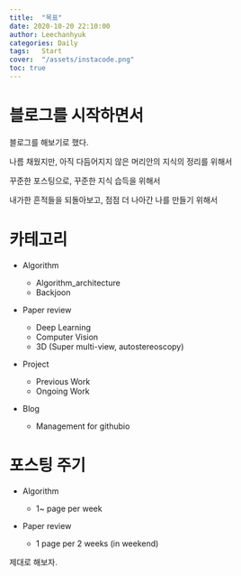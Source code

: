 ```yaml
---
title:  "목표"
date: 2020-10-20 22:10:00
author: Leechanhyuk
categories: Daily
tags:	Start
cover:  "/assets/instacode.png"
toc: true
---
```


# 블로그를 시작하면서

블로그를 해보기로 했다.

나름 채웠지만, 아직 다듬어지지 않은 머리안의 지식의 정리를 위해서

꾸준한 포스팅으로, 꾸준한 지식 습득을 위해서

내가한 흔적들을 되돌아보고, 점점 더 나아간 나를 만들기 위해서

# 카테고리

- Algorithm
  -  Algorithm_architecture
  -  Backjoon

- Paper review
  -  Deep Learning
  -  Computer Vision
  -  3D (Super multi-view, autostereoscopy)

- Project
  - Previous Work
  - Ongoing Work

- Blog
  - Management for githubio
  
# 포스팅 주기

  - Algorithm
    - 1~ page per week
  
  - Paper review
    - 1 page per 2 weeks (in weekend)

제대로 해보자.








